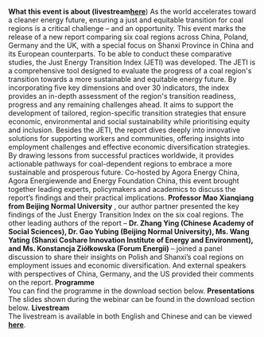 **What this event is about (livestream**[**here**](https://live.china5e.com/16943))
As the world accelerates toward a cleaner energy future, ensuring a just and equitable transition for coal regions is a critical challenge – and an opportunity. This event marks the release of a new report comparing six coal regions across China, Poland, Germany and the UK, with a special focus on Shanxi Province in China and its European counterparts.
To be able to conduct these comparative studies, the Just Energy Transition Index (JETI) was developed. The JETI is a comprehensive tool designed to evaluate the progress of a coal region's transition towards a more sustainable and equitable energy future. By incorporating five key dimensions and over 30 indicators, the index provides an in-depth assessment of the region's transition readiness, progress and any remaining challenges ahead. It aims to support the development of tailored, region-specific transition strategies that ensure economic, environmental and social sustainability while prioritising equity and inclusion.
Besides the JETI, the report dives deeply into innovative solutions for supporting workers and communities, offering insights into employment challenges and effective economic diversification strategies. By drawing lessons from successful practices worldwide, it provides actionable pathways for coal-dependent regions to embrace a more sustainable and prosperous future.
Co-hosted by Agora Energy China, Agora Energiewende and Energy Foundation China, this event brought together leading experts, policymakers and academics to discuss the report’s findings and their practical implications. **Professor Mao Xianqiang from Beijing Normal University** , our author partner presented the key findings of the Just Energy Transition Index on the six coal regions. The other leading authors of the report – **Dr. Zhang Ying (Chinese Academy of Social Sciences), Dr. Gao Yubing (Beijing Normal University), Ms. Wang Yating (Shanxi Coshare Innovation Institute of Energy and Environment), and Ms. Konstancja Ziółkowska (Forum Energii)** – joined a panel discussion to share their insights on Polish and Shanxi’s coal regions on employment issues and economic diversification. And external speakers with perspectives of China, Germany, and the US provided their comments on the report.
**Programme**  
You can find the programme in the download section below.
**Presentations**  
The slides shown during the webinar can be found in the download section below.
**Livestream**  
The livestream is available in both English and Chinese and can be viewed [**here**](https://live.china5e.com/16943).